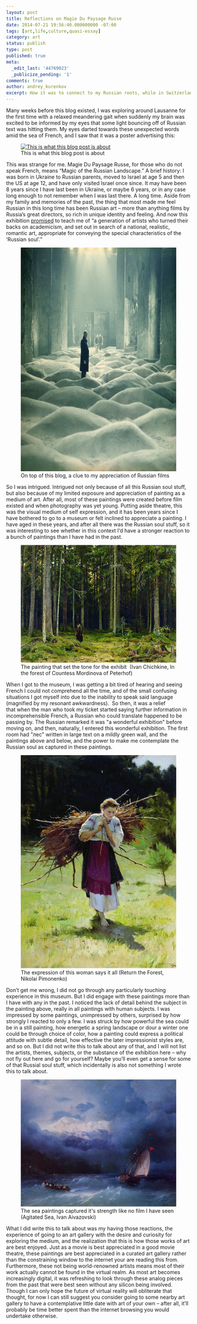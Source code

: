 ```yaml
---
layout: post
title: Reflections on Magie Du Paysage Russe
date: 2014-07-21 19:56:40.000000000 -07:00
tags: [art,life,culture,quasi-essay]
category: art
status: publish
type: post
published: true
meta:
  _edit_last: '44769023'
  _publicize_pending: '1'
comments: true
author: andrey_kurenkov
excerpt: How it was to connect to my Russian roots, while in Switzerland
---
```

Many weeks before this blog existed, I was exploring around Lausanne for the first time with a relaxed meandering gait when suddenly my brain was excited to be informed by my eyes that some light bouncing off of Russian text was hitting them. My eyes darted towards these unexpected words amid the sea of French, and I saw that it was a poster advertising this:

<figure>
    <a href="https://lifeofandrey.files.wordpress.com/2014/07/dsc022541.jpg">
      <img class="postimage" src="/writing/images/2014-07-21-reflections-on-magie-du-paysage-russe/dsc022541.jpg" alt="This is what this blog post is about"/>
    </a>       
    <figcaption>This is what this blog post is about</figcaption>
</figure>

This was strange for me. Magie Du Paysage Russe, for those who do not speak French, means “Magic of the Russian Landscape.” A brief history: I was born in Ukraine to Russian parents, moved to Israel at age 5 and then the US at age 12, and have only visited Israel once since. It may have been 8 years since I have last been in Ukraine, or maybe 6 years, or in any case long enough to not remember when I was last there. A long time. Aside from my family and memories of the past, the thing that most made me feel Russian in this long time has been Russian art – more than anything films by Russia’s great directors, so rich in unique identity and feeling. And now this exhibition [promised](http://www.musees.vd.ch/en/musee-des-beaux-arts/exhibition/past-exhibitions/magical-russian-landscapes-masterpieces-from-state-tretykov-gallery-moscow/) to teach me of “a generation of artists who turned their backs on academicism, and set out in search of a national, realistic, romantic art, appropriate for conveying the special characteristics of the ‘Russian soul’.”

<figure>
    <a href="http://lifeofandrey.files.wordpress.com/2014/06/14419_523289651017386_862063424_n.jpg">
        <img class="postimage" src="/writing/images/2014-07-21-reflections-on-magie-du-paysage-russe/14419_523289651017386_862063424_n.jpg" alt="Go see Stalker" width="640" height="609" />
    </a>
    <figcaption>On top of this blog, a clue to my appreciation of Russian films</figcaption>
</figure>

So I was intrigued. Intrigued not only because of all this Russian soul stuff, but also because of my limited exposure and appreciation of painting as a medium of art. After all, most of these paintings were created before film existed and when photography was yet young. Putting aside theatre, this was the visual medium of self expression, and it has been years since I have bothered to go to a museum or felt inclined to appreciate a painting. I have aged in these years, and after all there was the Russian soul stuff, so it was interesting to see whether in this context I‘d have a stronger reaction to a bunch of paintings than I have had in the past.

<figure>
    <img src="/writing/images/2014-07-21-reflections-on-magie-du-paysage-russe//ad9a1115b7.jpg" class="postimage"/> 
    <figcaption>The painting that set the tone for the exhibit  (Ivan Chichkine, In the forest of Countess Mordinova of Peterhof)</figcaption>
</figure>

When I got to the museum, I was getting a bit tired of hearing and seeing French I could not comprehend all the time, and of the small confusing situations I got myself into due to the inability to speak said language (magnified by my resonant awkwardness).  So then, it was a relief that when the man who took my ticket started saying further information in incomprehensible French, a Russian who could translate happened to be passing by. The Russian remarked it was "a wonderful exhibition" before moving on, and then, naturally, I entered this wonderful exhibition. The first room had "лес" written in large text on a mildly green wall, and the paintings above and below, and the power to make me contemplate the Russian soul as captured in these paintings.

<figure>
    <img src="/writing/images/2014-07-21-reflections-on-magie-du-paysage-russe/returning-from-the-woods-nikolai-pimonenko-1900.jpg" class="postimage"/> 
    <figcaption>The expression of this woman says it all (Return  the Forest, Nikolai Pimonenko)</figcaption>
</figure>

Don’t get me wrong, I did not go through any particularly touching experience in this museum. But I did engage with these paintings more than I have with any in the past. I noticed the lack of detail behind the subject in the painting above, really in all paintings with human subjects. I was impressed by some paintings, unimpressed by others, surprised by how strongly I reacted to only a few. I was struck by how powerful the sea could be in a still painting, how energetic a spring landscape or dour a winter one could be through choice of color, how a painting could express a political attitude with subtle detail, how effective the later impressionist styles are, and so on.  But I did not write this to talk about any of that, and I will not list the artists, themes, subjects, or the substance of the exhibition here – why not fly out here and go for yourself? Maybe you’ll even get a sense for some of that Russial soul stuff, which incidentally is also not something I wrote this to talk about.

<figure>
    <img class="postimage" src="/writing/images/2014-07-21-reflections-on-magie-du-paysage-russe/47ded-ivanconstantinovichaivazovsky-stormysea.jpg"/> 
    <figcaption>The sea paintings captured it's strength like no film I have seen (Agitated Sea, Ivan Aivazovski)</figcaption>
</figure>

What I did write this to talk about was my having those reactions, the experience of going to an art gallery with the desire and curiosity for exploring the medium, and the realization that this is how those works of art are best enjoyed. Just as a movie is best appreciated in a good movie theatre, these paintings are best appreciated in a curated art gallery rather than the constraining window to the internet your are reading this from. Furthermore, these not being world-renowned artists means most of their work actually cannot be found in the virtual realm. As most art becomes increasingly digital, it was refreshing to look through these analog pieces from the past that were best seen without any silicon being involved. Though I can only hope the future of virtual reality will obliterate that thought, for now I can still suggest you consider going to some nearby art gallery to have a contemplative little date with art of your own – after all, it’ll probably be time better spent than the internet browsing you would undertake otherwise.
